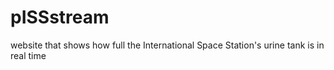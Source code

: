 # pISSstream
website that shows how full the International Space Station's urine tank is in real time 

